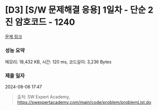 # [D3] [S/W 문제해결 응용] 1일차 - 단순 2진 암호코드 - 1240 

[문제 링크](https://swexpertacademy.com/main/code/problem/problemDetail.do?contestProbId=AV15FZuqAL4CFAYD) 

### 성능 요약

메모리: 18,432 KB, 시간: 120 ms, 코드길이: 3,236 Bytes

### 제출 일자

2024-08-06 17:47



> 출처: SW Expert Academy, https://swexpertacademy.com/main/code/problem/problemList.do